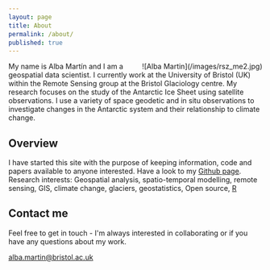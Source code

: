 ```yaml
---
layout: page
title: About
permalink: /about/
published: true
---
```


<div style="float:right; padding-left:20px" markdown="1">
![Alba Martin](/images/rsz_me2.jpg)
</div>

My name is Alba Martín and I am a geospatial data scientist. I currently work at the University of Bristol (UK) within the Remote Sensing group at the Bristol Glaciology centre.
My research focuses on the study of the Antarctic Ice Sheet using satellite observations. I use a variety of space geodetic and in situ observations
to investigate changes in the Antarctic system and their relationship to climate change.

## Overview

I have started this site with the purpose of keeping information, code and papers available to anyone interested. Have a look to my [Github page](https://github.com/albamesp).
Research interests: Geospatial analysis, spatio-temporal modelling, remote sensing, GIS, climate change, glaciers, geostatistics, Open source, [R](https://www.r-project.org/)

## Contact me

Feel free to get in touch - I'm always interested in collaborating or if you have any questions about my work.

[alba.martin@bristol.ac.uk](mailto:alba.martin@bristol.ac.uk)
